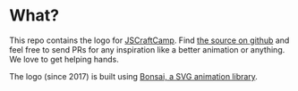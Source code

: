 # What?

This repo contains the logo for [JSCraftCamp][jscc].
Find [the source on github][source] and feel free to send PRs
for any inspiration like a better animation or anything. We love to get helping hands.

The logo (since 2017) is built using [Bonsai, a SVG animation library][bonsai].

[jscc]: https://jscraftcamp.org
[source]: https://github.com/jscraftcamp/logo
[bonsai]: https://github.com/uxebu/bonsai